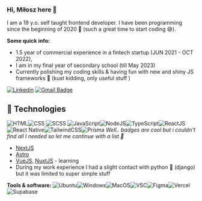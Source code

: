 
### Hi, Miłosz here 👋


I am a 19 y.o. self taught  frontend developer. I have been programming since the beginning of 2020 🦠 (such a great time to start coding 😅).

**Some quick info:**
- 1.5 year of commercial experience in a fintech startup (JUN 2021 - OCT 2022),
- I am in my final year of secondary school (till May 2023)
- Currently polishing my coding skills & having fun with new and shiny JS frameworks 🤠 (kust kidding, only useful stuff )

[![Linkedin](https://img.shields.io/badge/-LinkedIn-blue?style=flat-square&logo=Linkedin&logoColor=white&link=https://www.linkedin.com/in/mi%C5%82osz-piskad%C5%82o-477a2a1b5/)](https://www.linkedin.com/in/mi%C5%82osz-piskad%C5%82o-477a2a1b5/)
[![Gmail Badge](https://img.shields.io/badge/-Gmail-c14438?style=flat-square&logo=Gmail&logoColor=white&link=mailto:milosz.devmail@gmail.com)](mailto:milosz.devmail@gmail.com)

## 🔧 Technologies
![HTML](https://img.shields.io/badge/HTML5-E34F26?style=for-the-badge&logo=html5&logoColor=white)![CSS](https://img.shields.io/badge/CSS3-1572B6?style=for-the-badge&logo=css3&logoColor=white)
![SCSS](https://img.shields.io/badge/Sass-CC6699?style=for-the-badge&logo=sass&logoColor=white)
![JavaScript](https://img.shields.io/badge/JavaScript-F7DF1E?style=for-the-badge&logo=javascript&logoColor=black)![NodeJS](https://img.shields.io/badge/Node.js-43853D?style=for-the-badge&logo=node.js&logoColor=white)![TypeScript](https://img.shields.io/badge/TypeScript-007ACC?style=for-the-badge&logo=typescript&logoColor=white)![ReactJS](https://img.shields.io/badge/React-20232A?style=for-the-badge&logo=react&logoColor=61DAFB)
![React Native](https://img.shields.io/badge/React_Native-20232A?style=for-the-badge&logo=react&logoColor=61DAFB)![TailwindCSS](https://img.shields.io/badge/Tailwind_CSS-38B2AC?style=for-the-badge&logo=tailwind-css&logoColor=white)![Prisma](https://img.shields.io/badge/Prisma-3982CE?style=for-the-badge&logo=Prisma&logoColor=white)
*Well.. badges are cool but i couldn't find all I needed so let me continue with a list 😬*
- [NextJS](https://nextjs.org/)
- [Astro](https://astro.build/)
- [VueJS](https://vuejs.org/), [NuxtJS](https://nuxtjs.org/) - learning
- During my work experience I had a slight contact with python 🐍 (django)  but it was limited to super simple stuff

**Tools & software:**
![Ubuntu](https://img.shields.io/badge/Ubuntu-E95420?style=for-the-badge&logo=ubuntu&logoColor=white)![Windows](https://img.shields.io/badge/Windows-0078D6?style=for-the-badge&logo=windows&logoColor=white)![MacOS](https://img.shields.io/badge/mac%20os-000000?style=for-the-badge&logo=apple&logoColor=white)![VSC](https://img.shields.io/badge/Visual_Studio_Code-0078D4?style=for-the-badge&logo=visual%20studio%20code&logoColor=white)![Figma](https://img.shields.io/badge/Figma-F24E1E?style=for-the-badge&logo=figma&logoColor=white)![Vercel](https://img.shields.io/badge/Vercel-000000?style=for-the-badge&logo=vercel&logoColor=white)![Supabase](https://img.shields.io/badge/Supabase-181818?style=for-the-badge&logo=supabase&logoColor=white)

